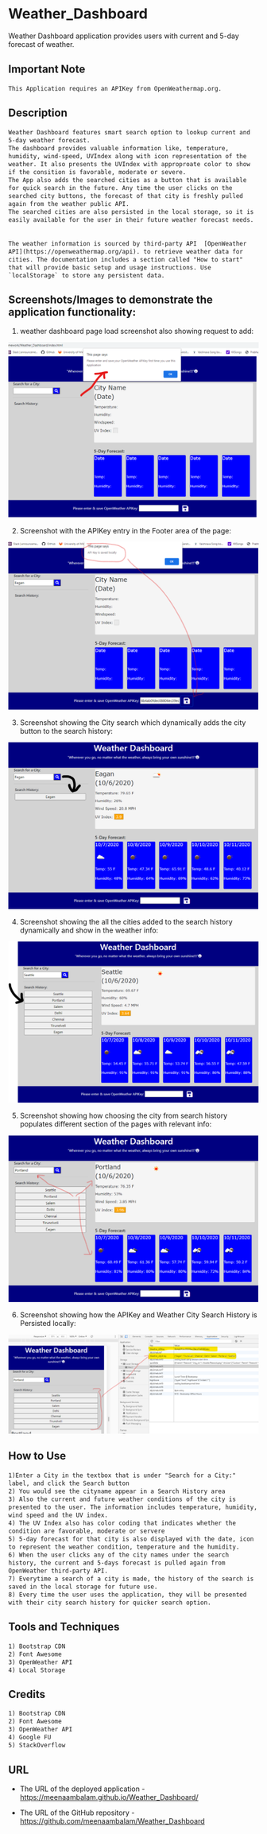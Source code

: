 # Weather_Dashboard

Weather Dashboard application provides users with current and 5-day forecast of weather. 

## Important Note
```
This Application requires an APIKey from OpenWeathermap.org. 
```

## Description

```
Weather Dashboard features smart search option to lookup current and 5-day weather forecast. 
The dashboard provides valuable information like, temperature, humidity, wind-speed, UVIndex along with icon representation of the weather. It also presents the UVIndex with approproate color to show if the consition is favorable, moderate or severe.
The App also adds the searched cities as a button that is available for quick search in the future. Any time the user clicks on the searched city buttons, the forecast of that city is freshly pulled again from the weather public API. 
The searched cities are also persisted in the local storage, so it is easily available for the user in their future weather forecast needs.


The weather information is sourced by third-party API  [OpenWeather API](https://openweathermap.org/api). to retrieve weather data for cities. The documentation includes a section called "How to start" that will provide basic setup and usage instructions. Use `localStorage` to store any persistent data.
```

## Screenshots/Images to demonstrate the application functionality:

1) weather dashboard page load screenshot also showing request to add:

![weather dashboard page load screenshot also showing request to add APIKey](./Assets/Weather_Dashboard_Screenshot_1.png)

2) Screenshot with the APIKey entry in the Footer area of the page:

![Screenshot with the APIKey entry in the Footer area of the page](./Assets/Weather_Dashboard_Screenshot_2.png)

3) Screenshot showing the City search which dynamically adds the city button to the search history:

![Screenshot showing the City search which dynamically adds the city button to the search history](./Assets/Weather_Dashboard_Screenshot_3.png)

4) Screenshot showing the all the cities added to the search history dynamically and show in the weather info:

![Screenshot showing the all the cities added to the search history dynamically and show in the weather info](./Assets/Weather_Dashboard_Screenshot_4.png)

5) Screenshot showing how choosing the city from search history populates different section of the pages with relevant info:

![Screenshot showing how choosing the city from search history populates different section of the pages with relevant info](./Assets/Weather_Dashboard_Screenshot_5.png)

6) Screenshot showing how the APIKey and Weather City Search History is Persisted locally:

![Screenshot showing how the APIKey and Weather City Search History is Persisted locally](./Assets/Weather_Dashboard_Screenshot_6.png)

## How to Use
```
1)Enter a City in the textbox that is under "Search for a City:" label, and click the Search button 
2) You would see the cityname appear in a Search History area
3) Also the current and future weather conditions of the city is presented to the user. The information includes temperature, humidity, wind speed and the UV index.
4) The UV Index also has color coding that indicates whether the condition are favorable, moderate or servere
5) 5-day forecast for that city is also displayed with the date, icon to represent the weather condition, temperature and the humidity.
6) When the user clicks any of the city names under the search history, the current and 5-days forecast is pulled again from OpenWeather third-party API.
7) Everytime a search of a city is made, the history of the search is saved in the local storage for future use.
8) Every time the user uses the application, they will be presented with their city search history for quicker search option.

```
## Tools and Techniques
```
1) Bootstrap CDN
2) Font Awesome
3) OpenWeather API
4) Local Storage 
```

## Credits
```
1) Bootstrap CDN
2) Font Awesome
3) OpenWeather API
4) Google FU
5) StackOverflow
```

## URL

* The URL of the deployed application - https://meenaambalam.github.io/Weather_Dashboard/

* The URL of the GitHub repository - https://github.com/meenaambalam/Weather_Dashboard